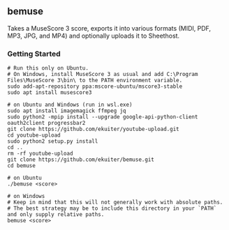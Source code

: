 ## bemuse

Takes a MuseScore 3 score, exports it into various formats (MIDI, PDF, MP3, JPG, and MP4) and optionally uploads it to Sheethost.

### Getting Started

```
# Run this only on Ubuntu.
# On Windows, install MuseScore 3 as usual and add C:\Program Files\MuseScore 3\bin\ to the PATH environment variable.
sudo add-apt-repository ppa:mscore-ubuntu/mscore3-stable
sudo apt install musescore3

# on Ubuntu and Windows (run in wsl.exe)
sudo apt install imagemagick ffmpeg jq
sudo python2 -mpip install --upgrade google-api-python-client oauth2client progressbar2
git clone https://github.com/ekuiter/youtube-upload.git
cd youtube-upload
sudo python2 setup.py install
cd ..
rm -rf youtube-upload
git clone https://github.com/ekuiter/bemuse.git
cd bemuse

# on Ubuntu
./bemuse <score>

# on Windows
# Keep in mind that this will not generally work with absolute paths.
# The best strategy may be to include this directory in your `PATH` and only supply relative paths.
bemuse <score>
```
